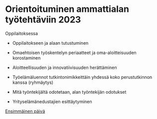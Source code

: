 # Orientoituminen ammattialan työtehtäviin 2023


Oppilaitoksessa

- Oppilaitokseen ja alaan tutustuminen

- Omaehtoisen työskentelyn periaatteet ja oma-aloitteisuuden korostaminen

- Aloitteellisuuden ja innovatiivisuuden herättäminen

- Työelämäluennot tutkintonimikkeittäin yhdessä koko perustutkinnon kanssa (ryhmäytys) 

- Mitä työntekijältä odotetaan, alan työntekijän odotukset

- Yrityselämänedustajien esittäytyminen

[Ensimmäinen päivä](./ensimmainen/index.md)